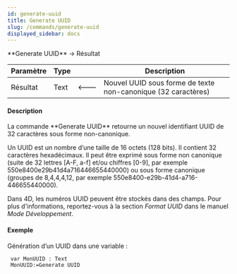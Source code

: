 ```yaml
---
id: generate-uuid
title: Generate UUID
slug: /commands/generate-uuid
displayed_sidebar: docs
---
```


<!--REF #_command_.Generate UUID.Syntax-->**Generate UUID** -> Résultat<!-- END REF-->
<!--REF #_command_.Generate UUID.Params-->
| Paramètre | Type |  | Description |
| --- | --- | --- | --- |
| Résultat | Text | &#x1F850; | Nouvel UUID sous forme de texte non-canonique (32 caractères) |

<!-- END REF-->

#### Description 

<!--REF #_command_.Generate UUID.Summary-->La commande **Generate UUID** retourne un nouvel identifiant UUID de 32 caractères sous forme non-canonique.<!-- END REF-->

Un UUID est un nombre d’une taille de 16 octets (128 bits). Il contient 32 caractères hexadécimaux. Il peut être exprimé sous forme non canonique (suite de 32 lettres \[A-F, a-f\] et/ou chiffres \[0-9\], par exemple 550e8400e29b41d4a716446655440000) ou sous forme canonique (groupes de 8,4,4,4,12, par exemple 550e8400-e29b-41d4-a716-446655440000). 

Dans 4D, les numéros UUID peuvent être stockés dans des champs. Pour plus d'informations, reportez-vous à la section *Format UUID* dans le manuel *Mode Développement*.

#### Exemple 

Génération d’un UUID dans une variable : 

```4d
 var MonUUID : Text
 MonUUID:=Generate UUID
```

